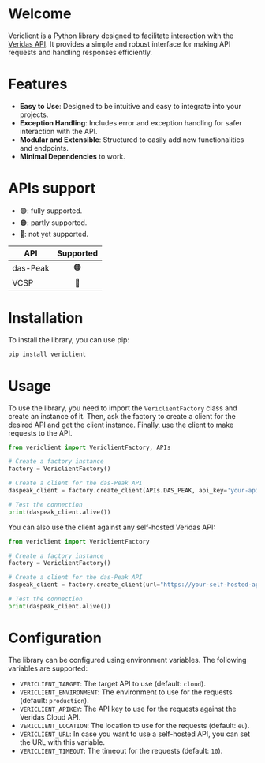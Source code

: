 # Welcome

Vericlient is a Python library designed to facilitate interaction with
the [Veridas API](https://docs.veridas.com/).
It provides a simple and robust interface for making API requests and
handling responses efficiently.

# Features

- **Easy to Use**: Designed to be intuitive and easy to integrate into your projects.
- **Exception Handling**: Includes error and exception handling for safer interaction with the API.
- **Modular and Extensible**: Structured to easily add new functionalities and endpoints.
- **Minimal Dependencies** to work.

# APIs support

- 🟢: fully supported. 
- 🟠: partly supported.
- 🔴: not yet supported.

| **API**  | **Supported** |
|----------|:-------------:|
| das-Peak |       🟠      |
| VCSP     |       🔴      |

# Installation

To install the library, you can use pip:

```bash
pip install vericlient
```

# Usage

To use the library, you need to import the `VericlientFactory` class and
create an instance of it.
Then, ask the factory to create a client for the desired API and get the
client instance.
Finally, use the client to make requests to the API.

```python
from vericlient import VericlientFactory, APIs

# Create a factory instance
factory = VericlientFactory()

# Create a client for the das-Peak API
daspeak_client = factory.create_client(APIs.DAS_PEAK, api_key='your-api-key')

# Test the connection
print(daspeak_client.alive())
```

You can also use the client against any self-hosted Veridas API:

```python
from vericlient import VericlientFactory

# Create a factory instance
factory = VericlientFactory()

# Create a client for the das-Peak API
daspeak_client = factory.create_client(url="https://your-self-hosted-api.com")

# Test the connection
print(daspeak_client.alive())
```

# Configuration

The library can be configured using environment variables.
The following variables are supported:

- `VERICLIENT_TARGET`: The target API to use (default: `cloud`).
- `VERICLIENT_ENVIRONMENT`: The environment to use for the requests (default: `production`).
- `VERICLIENT_APIKEY`: The API key to use for the requests against the Veridas Cloud API.
- `VERICLIENT_LOCATION`: The location to use for the requests (default: `eu`).
- `VERICLIENT_URL`: In case you want to use a self-hosted API, you can set the URL with this variable.
- `VERICLIENT_TIMEOUT`: The timeout for the requests (default: `10`).
